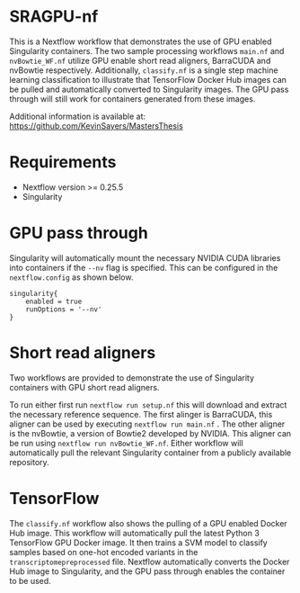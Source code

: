 # SRAGPU-nf
This is a Nextflow workflow that demonstrates the use of GPU enabled Singularity containers. The two sample processing workflows `main.nf` and `nvBowtie_WF.nf` utilize GPU enable short read aligners, BarraCUDA and nvBowtie respectively. Additionally, `classify.nf` is a single step machine learning classification to illustrate that TensorFlow Docker Hub images can be pulled and automatically converted to Singularity images. The GPU pass through will still work for containers generated from these images.

Additional information is available at: https://github.com/KevinSayers/MastersThesis

# Requirements
* Nextflow version >= 0.25.5
* Singularity

# GPU pass through
Singularity will automatically mount the necessary NVIDIA CUDA libraries into containers if the `--nv` flag is specified. This can be configured in the `nextflow.config` as shown below.

```
singularity{
	enabled = true
	runOptions = '--nv'
}
```

# Short read aligners
Two workflows are provided to demonstrate the use of Singularity containers with GPU short read aligners.

To run either first run `nextflow run setup.nf` this will download and extract the necessary reference sequence. The first alinger is BarraCUDA, this aligner can be used by executing `nextflow run main.nf` . The other aligner is the nvBowtie, a version of Bowtie2 developed by NVIDIA. This aligner can be run using `nextflow run nvBowtie_WF.nf`. Either workflow will automatically pull the relevant Singularity container from a publicly available repository. 

# TensorFlow
The `classify.nf` workflow also shows the pulling of a GPU enabled Docker Hub image. This workflow will automatically pull the latest Python 3 TensorFlow GPU Docker image. It then trains a SVM model to classify samples based on one-hot encoded variants in the `transcriptomepreprocessed` file. Nextflow automatically converts the Docker Hub image to Singularity, and the GPU pass through enables the container to be used. 


